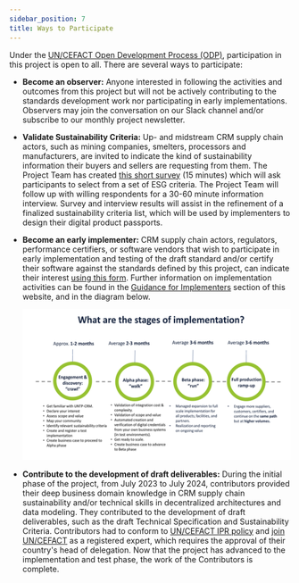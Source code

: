 ```yaml
---
sidebar_position: 7
title: Ways to Participate
---
```


Under the [UN/CEFACT Open Development Process (ODP)](https://unece.org/DAM/cefact/cf_plenary/2016_plenary/CF_2016_017E_ODP.pdf), participation in this project is open to all. There are several ways to participate:

* **Become an observer:** Anyone interested in following the activities and outcomes from this project but will not be actively contributing to the standards development work nor participating in early implementations. Observers may join the conversation on our Slack channel and/or subscribe to our monthly project newsletter. 

* **Validate Sustainability Criteria:** Up- and midstream CRM supply chain actors, such as mining companies, smelters, processors and manufacturers, are invited to indicate the kind of sustainability information their buyers and sellers are requesting from them. The Project Team has created [this short survey](https://docs.google.com/forms/d/e/1FAIpQLSeDEsWUhsRgXT84UeSkg2PCQSRS2iNwPYpckHR7MbHvtjKuXA/viewform) (15 minutes) which will ask participants to select from a set of ESG criteria. The Project Team will follow up with willing respondents for a 30-60 minute information interview. Survey and interview results will assist in the refinement of a finalized sustainability criteria list, which will be used by implementers to design their digital product passports.

* **Become an early implementer:** CRM supply chain actors, regulators, performance certifiers, or software vendors that wish to participate in early implementation and testing of the draft standard and/or certify their software against the standards defined by this project, can indicate their interest [using this form](https://docs.google.com/forms/d/e/1FAIpQLSecdZ4izTK-K64NA53grzmjIEJ26Y-yLjpm-2G_28ICzVk0zQ/viewform). Further information on implementation activities can be found in the [Guidance for Implementers](https://uncefact.github.io/project-crm/docs/guidance/) section of this website, and in the diagram below.

  ![D4.1Timeline](../files/D4.1Timeline.png) 

* **Contribute to the development of draft deliverables:** During the initial phase of the project, from July 2023 to July 2024, contributors provided their deep business domain knowledge in CRM supply chain sustainability and/or technical skills in decentralized architectures and data modeling. They contributed to the development of draft deliverables, such as the draft Technical Specification and Sustainability Criteria. Contributors had to conform to [UN/CEFACT IPR policy](https://unece.org/DAM/cefact/cf_plenary/plenary12/ECE_TRADE_C_CEFACT_2010_20_Rev2E_UpdatedIPRpolicy.pdf) and [join UN/CEFACT](https://uncefact.unece.org/display/uncefactpublic/UNCEFACT+Expert+Registration) as a registered expert, which requires the approval of their country's head of delegation. Now that the project has advanced to the implementation and test phase, the work of the Contributors is complete. 

